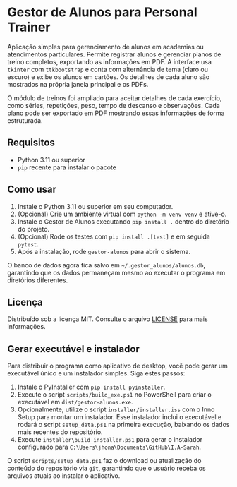 # Gestor de Alunos para Personal Trainer

Aplicação simples para gerenciamento de alunos em academias ou atendimentos particulares.
Permite registrar alunos e gerenciar planos de treino completos, exportando
as informações em PDF. A interface usa `tkinter` com `ttkbootstrap` e conta com
alternância de tema (claro ou escuro) e exibe os alunos em cartões. Os detalhes
de cada aluno são mostrados na própria janela principal e os PDFs.

O módulo de treinos foi ampliado para aceitar detalhes de cada exercício, como séries, repetições,
peso, tempo de descanso e observações. Cada plano pode ser exportado em PDF mostrando essas
informações de forma estruturada.

## Requisitos
- Python 3.11 ou superior
- `pip` recente para instalar o pacote

## Como usar
1. Instale o Python 3.11 ou superior em seu computador.
2. (Opcional) Crie um ambiente virtual com `python -m venv venv` e ative-o.
3. Instale o Gestor de Alunos executando `pip install .` dentro do diretório do projeto.
4. (Opcional) Rode os testes com `pip install .[test]` e em seguida `pytest`.
5. Após a instalação, rode `gestor-alunos` para abrir o sistema.

O banco de dados agora fica salvo em `~/.gestor_alunos/alunos.db`,
garantindo que os dados permaneçam mesmo ao executar o programa
em diretórios diferentes.

## Licença

Distribuído sob a licença MIT. Consulte o arquivo [LICENSE](LICENSE) para mais
informações.

## Gerar executável e instalador

Para distribuir o programa como aplicativo de desktop, você pode gerar um
executável único e um instalador simples. Siga estes passos:

1. Instale o PyInstaller com `pip install pyinstaller`.
2. Execute o script `scripts/build_exe.ps1` no PowerShell para criar o
   executável em `dist/gestor-alunos.exe`.
3. Opcionalmente, utilize o script `installer/installer.iss` com o Inno Setup
   para montar um instalador. Esse instalador inclui o executável e rodará o
   script `setup_data.ps1` na primeira execução, baixando os dados mais recentes
   do repositório.
4. Execute `installer\build_installer.ps1` para gerar o instalador configurado para `C:\Users\jhona\Documents\GitHub\I.A-Sarah`.

O script `scripts/setup_data.ps1` faz o download ou atualização do conteúdo do
repositório via `git`, garantindo que o usuário receba os arquivos atuais ao
instalar o aplicativo.

